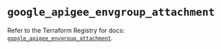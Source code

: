 # `google_apigee_envgroup_attachment`

Refer to the Terraform Registry for docs: [`google_apigee_envgroup_attachment`](https://registry.terraform.io/providers/hashicorp/google/6.39.0/docs/resources/apigee_envgroup_attachment).

